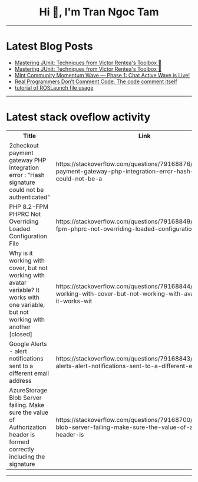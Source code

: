 <h1 align="center">Hi 👋, I'm Tran Ngoc Tam</h1>

---

# Latest Blog Posts 
<!-- BLOG-POST-LIST:START -->
- [Mastering JUnit: Techniques from Victor Rentea&#39;s Toolbox 🧰](https://dev.to/codejourney/mastering-junit-techniques-from-victor-renteas-toolbox-213)
- [Mastering JUnit: Techniques from Victor Rentea&#39;s Toolbox 🧰](https://dev.to/codejourney/mastering-junit-techniques-from-victor-renteas-toolbox-46am)
- [Mint Community Momentum Wave — Phase 1: Chat Active Wave is Live!](https://dev.to/mint_/mint-community-momentum-wave-phase-1-chat-active-wave-is-live-31i4)
- [Real Programmers Don’t Comment Code. The code comment itself](https://dev.to/high_octane/real-programmers-dont-comment-code-the-code-comment-itself-5gh9)
- [tutorial of ROSLaunch file usage](https://dev.to/tianyi_xiang/tutorial-of-roslaunch-file-usage-ii4)
<!-- BLOG-POST-LIST:END -->

---

# Latest stack oveflow activity
<table>
  <tr><th>Title</th><th>Link</th></tr>
  <!-- STACKOVERFLOW:START --><tr><td>2checkout payment gateway PHP integration error : &quot;Hash signature could not be authenticated&quot;</td><td>https://stackoverflow.com/questions/79168876/2checkout-payment-gateway-php-integration-error-hash-signature-could-not-be-a</td></tr><tr><td>PHP 8.2-FPM PHPRC Not Overriding Loaded Configuration File</td><td>https://stackoverflow.com/questions/79168849/php-8-2-fpm-phprc-not-overriding-loaded-configuration-file</td></tr><tr><td>Why is it working with cover, but not working with avatar variable? It works with one variable, but not working with another [closed]</td><td>https://stackoverflow.com/questions/79168844/why-is-it-working-with-cover-but-not-working-with-avatar-variable-it-works-wit</td></tr><tr><td>Google Alerts - alert notifications sent to a different email address</td><td>https://stackoverflow.com/questions/79168843/google-alerts-alert-notifications-sent-to-a-different-email-address</td></tr><tr><td>AzureStorage Blob Server failing. Make sure the value of Authorization header is formed correctly including the signature</td><td>https://stackoverflow.com/questions/79168700/azurestorage-blob-server-failing-make-sure-the-value-of-authorization-header-is</td></tr><!-- STACKOVERFLOW:END -->
</table>

---


